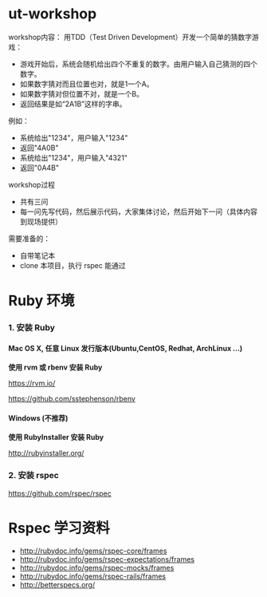 ut-workshop
===========

workshop内容： 用TDD（Test Driven Development）开发一个简单的猜数字游戏：

- 游戏开始后，系统会随机给出四个不重复的数字。由用户输入自己猜测的四个数字。
- 如果数字猜对而且位置也对，就是1一个A。
- 如果数字猜对但位置不对，就是一个B。
- 返回结果是如“2A1B”这样的字串。

例如：

- 系统给出"1234"，用户输入"1234"
 - 返回"4A0B"
- 系统给出"1234"，用户输入"4321"
 - 返回"0A4B"

workshop过程
- 共有三问
- 每一问先写代码，然后展示代码，大家集体讨论，然后开始下一问（具体内容到现场提供）

需要准备的：

- 自带笔记本
- clone 本项目，执行 rspec 能通过


Ruby 环境
=========

### 1. 安装 Ruby

#### Mac OS X, 任意 Linux 发行版本(Ubuntu,CentOS, Redhat, ArchLinux ...)

**使用 rvm 或 rbenv 安装 Ruby**

https://rvm.io/

https://github.com/sstephenson/rbenv


#### Windows (不推荐)

**使用 RubyInstaller 安装 Ruby**

http://rubyinstaller.org/

### 2. 安装 rspec

https://github.com/rspec/rspec


Rspec 学习资料
==============

- http://rubydoc.info/gems/rspec-core/frames
- http://rubydoc.info/gems/rspec-expectations/frames
- http://rubydoc.info/gems/rspec-mocks/frames
- http://rubydoc.info/gems/rspec-rails/frames
- http://betterspecs.org/
